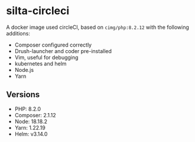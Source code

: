 # silta-circleci
A docker image used circleCI, based on `cimg/php:8.2.12` with the following additions:

- Composer configured correctly
- Drush-launcher and coder pre-installed
- Vim, useful for debugging
- kubernetes and helm
- Node.js
- Yarn

## Versions
- PHP: 8.2.0
- Composer: 2.1.12
- Node: 18.18.2
- Yarn: 1.22.19
- Helm: v3.14.0
